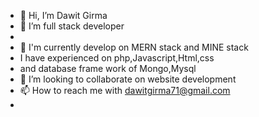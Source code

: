 - 👋 Hi, I’m Dawit Girma
- 👀 I’m full stack developer 
- 
- 🌱 I'm currently develop on MERN stack and MINE stack 
- I have experienced on php,Javascript,Html,css 
- and database frame work of Mongo,Mysql
- 💞️ I’m looking to collaborate on website development
- 📫 How to reach me with dawitgirma71@gmail.com
- 

<!---
dawit12123/dawit12123 is a ✨ special ✨ repository because its `README.md` (this file) appears on your GitHub profile.
You can click the Preview link to take a look at your changes.
--->
